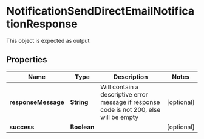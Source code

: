 

# NotificationSendDirectEmailNotificationResponse

This object is expected as output
## Properties

Name | Type | Description | Notes
------------ | ------------- | ------------- | -------------
**responseMessage** | **String** | Will contain a descriptive error message if response code is not 200, else will be empty |  [optional]
**success** | **Boolean** |  |  [optional]



